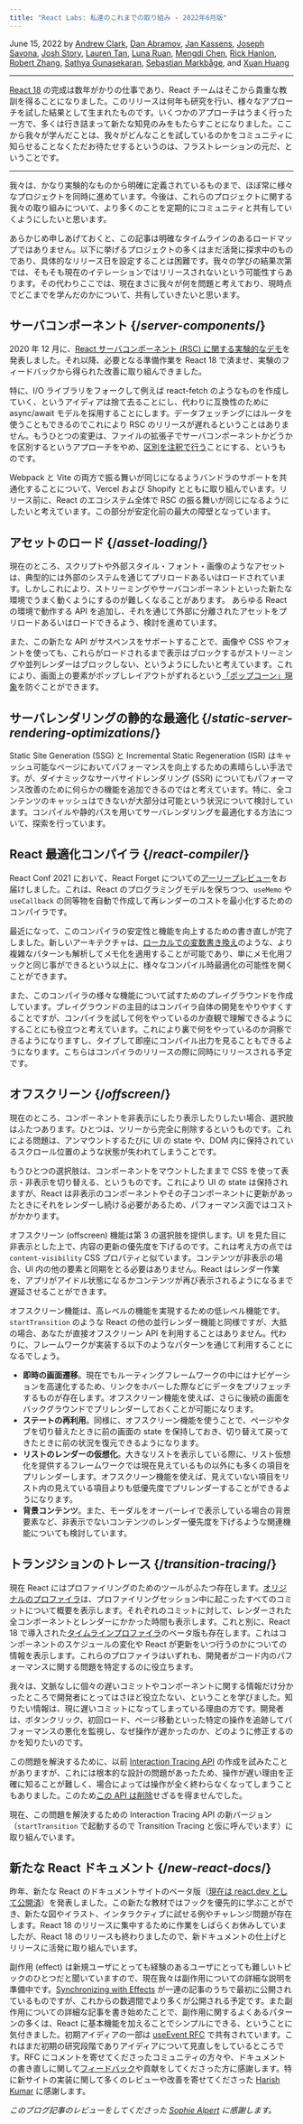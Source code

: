 ```yaml
---
title: "React Labs: 私達のこれまでの取り組み - 2022年6月版"
---
```


June 15, 2022 by [Andrew Clark](https://twitter.com/acdlite), [Dan Abramov](https://twitter.com/dan_abramov), [Jan Kassens](https://twitter.com/kassens), [Joseph Savona](https://twitter.com/en_JS), [Josh Story](https://twitter.com/joshcstory), [Lauren Tan](https://twitter.com/potetotes), [Luna Ruan](https://twitter.com/lunaruan), [Mengdi Chen](https://twitter.com/mengdi_en), [Rick Hanlon](https://twitter.com/rickhanlonii), [Robert Zhang](https://twitter.com/jiaxuanzhang01), [Sathya Gunasekaran](https://twitter.com/_gsathya), [Sebastian Markbåge](https://twitter.com/sebmarkbage), and [Xuan Huang](https://twitter.com/Huxpro)

---

<Intro>

[React 18](https://reactjs.org/blog/2022/03/29/react-v18) の完成は数年がかりの仕事であり、React チームはそこから貴重な教訓を得ることになりました。このリリースは何年も研究を行い、様々なアプローチを試した結果として生まれたものです。いくつかのアプローチはうまく行った一方で、多くは行き詰まって新たな知見のみをもたらすことになりました。ここから我々が学んだことは、我々がどんなことを試しているのかをコミュニティに知らせることなくただお待たせするというのは、フラストレーションの元だ、ということです。

</Intro>

---

我々は、かなり実験的なものから明確に定義されているものまで、ほぼ常に様々なプロジェクトを同時に進めています。今後は、これらのプロジェクトに関する我々の取り組みについて、より多くのことを定期的にコミュニティと共有していくようにしたいと思います。

あらかじめ申しあげておくと、この記事は明確なタイムラインのあるロードマップではありません。以下に挙げるプロジェクトの多くはまだ活発に探求中のものであり、具体的なリリース日を設定することは困難です。我々の学びの結果次第では、そもそも現在のイテレーションではリリースされないという可能性すらあります。その代わりここでは、現在まさに我々が何を問題と考えており、現時点でどこまでを学んだのかについて、共有していきたいと思います。

## サーバコンポーネント {/*server-components*/}

2020 年 12 月に、[React サーバコンポーネント (RSC) に関する実験的なデモ](https://reactjs.org/blog/2020/12/21/data-fetching-with-react-server-components)を発表しました。それ以降、必要となる準備作業を React 18 で済ませ、実験のフィードバックから得られた改善に取り組んできました。

特に、I/O ライブラリをフォークして例えば react-fetch のようなものを作成していく、というアイディアは捨て去ることにし、代わりに互換性のために async/await モデルを採用することにします。データフェッチングにはルータを使うこともできるのでこれにより RSC のリリースが遅れるということはありません。もうひとつの変更は、ファイルの拡張子でサーバコンポーネントかどうかを区別するというアプローチをやめ、[区別を注釈で行う](https://github.com/reactjs/rfcs/pull/189#issuecomment-1116482278)ことにする、というものです。

Webpack と Vite の両方で振る舞いが同じになるようバンドラのサポートを共通化することについて、Vercel および Shopify とともに取り組んでいます。リリース前に、React のエコシステム全体で RSC の振る舞いが同じになるようにしたいと考えています。この部分が安定化前の最大の障壁となっています。

## アセットのロード {/*asset-loading*/}

現在のところ、スクリプトや外部スタイル・フォント・画像のようなアセットは、典型的には外部のシステムを通じてプリロードあるいはロードされています。しかしこれにより、ストリーミングやサーバコンポーネントといった新たな環境でうまく動くようにするのが難しくなることがあります。
あらゆる React の環境で動作する API を追加し、それを通じて外部に分離されたアセットをプリロードあるいはロードできるよう、検討を進めています。

また、この新たな API がサスペンスをサポートすることで、画像や CSS やフォントを使っても、これらがロードされるまで表示はブロックするがストリーミングや並列レンダーはブロックしない、というようにしたいと考えています。これにより、画面上の要素がポップしレイアウトがずれるという[「ポップコーン」現象](https://twitter.com/sebmarkbage/status/1516852731251724293)を防ぐことができます。

## サーバレンダリングの静的な最適化 {/*static-server-rendering-optimizations*/}

Static Site Generation (SSG) と Incremental Static Regeneration (ISR) はキャッシュ可能なページにおいてパフォーマンスを向上するための素晴らしい手法です。が、ダイナミックなサーバサイドレンダリング (SSR) についてもパフォーマンス改善のために何らかの機能を追加できるのではと考えています。特に、全コンテンツのキャッシュはできないが大部分は可能という状況について検討しています。コンパイルや静的パスを用いてサーバレンダリングを最適化する方法について、探索を行っています。

## React 最適化コンパイラ {/*react-compiler*/}

React Conf 2021 において、React Forget についての[アーリープレビュー](https://www.youtube.com/watch?v=lGEMwh32soc)をお届けしました。これは、React のプログラミングモデルを保ちつつ、`useMemo` や `useCallback` の同等物を自動で作成して再レンダーのコストを最小化するためのコンパイラです。

最近になって、このコンパイラの安定性と機能を向上するための書き直しが完了しました。新しいアーキテクチャは、[ローカルでの変数書き換え](/learn/keeping-components-pure#local-mutation-your-components-little-secret)のような、より複雑なパターンも解析してメモ化を適用することが可能であり、単にメモ化用フックと同じ事ができるという以上に、様々なコンパイル時最適化の可能性を開くことができます。

また、このコンパイラの様々な機能について試すためのプレイグラウンドを作成しています。プレイグラウンドの主目的はコンパイラ自体の開発をやりやすくすることですが、コンパイラを試して何をやっているのか直観で理解できるようにすることにも役立つと考えています。これにより裏で何をやっているのか洞察できるようになりますし、タイプして即座にコンパイル出力を見ることもできるようになります。こちらはコンパイラのリリースの際に同時にリリースされる予定です。

## オフスクリーン {/*offscreen*/}

現在のところ、コンポーネントを非表示にしたり表示したりしたい場合、選択肢はふたつあります。ひとつは、ツリーから完全に削除するというものです。これによる問題は、アンマウントするたびに UI の state や、DOM 内に保持されているスクロール位置のような状態が失われてしまうことです。

もうひとつの選択肢は、コンポーネントをマウントしたままで CSS を使って表示・非表示を切り替える、というものです。これにより UI の state は保持されますが、React は非表示のコンポーネントやその子コンポーネントに更新があったときにそれをレンダーし続ける必要があるため、パフォーマンス面ではコストがかかります。

オフスクリーン (offscreen) 機能は第 3 の選択肢を提供します。UI を見た目に非表示とした上で、内容の更新の優先度を下げるのです。これは考え方の点では `content-visibility` CSS プロパティと似ています。コンテンツが非表示の場合、UI 内の他の要素と同期をとる必要はありません。React はレンダー作業を、アプリがアイドル状態になるかコンテンツが再び表示されるようになるまで遅延させることができます。

オフスクリーン機能は、高レベルの機能を実現するための低レベル機能です。`startTransition` のような React の他の並行レンダー機能と同様ですが、大抵の場合、あなたが直接オフスクリーン API を利用することはありません。代わりに、フレームワークが実装する以下のようなパターンを通じて利用することになるでしょう。

* **即時の画面遷移**。現在でもルーティングフレームワークの中にはナビゲーションを高速化するため、リンクをホバーした際などにデータをプリフェッチするものが存在します。オフスクリーン機能を使えば、さらに後続の画面をバックグラウンドでプリレンダーしておくことが可能になります。
* **ステートの再利用**。同様に、オフスクリーン機能を使うことで、ページやタブを切り替えたときに前の画面の state を保持しておき、切り替えて戻ってきたときに前の状況を復元できるようになります。
* **リストのレンダーの仮想化**。大きなリストを表示している際に、リスト仮想化を提供するフレームワークでは現在見えているもの以外にも多くの項目をプリレンダーします。オフスクリーン機能を使えば、見えていない項目をリスト内の見えている項目よりも低優先度でプリレンダーすることができるようになります。
* **背景コンテンツ**。また、モーダルをオーバーレイで表示している場合の背景要素など、非表示でないコンテンツのレンダー優先度を下げるような関連機能についても検討しています。

## トランジションのトレース {/*transition-tracing*/}

現在 React にはプロファイリングのためのツールがふたつ存在します。[オリジナルのプロファイラ](https://legacy.reactjs.org/blog/2018/09/10/introducing-the-react-profiler.html)は、プロファイリングセッション中に起こったすべてのコミットについて概要を表示します。それぞれのコミットに対して、レンダーされた全コンポーネントとレンダーにかかった時間も表示します。これと別に、React 18 で導入された[タイムラインプロファイラ](https://github.com/reactwg/react-18/discussions/76)のベータ版も存在します。これはコンポーネントのスケジュールの変化や React が更新をいつ行うのかについての情報を表示します。これらのプロファイラはいずれも、開発者がコード内のパフォーマンスに関する問題を特定するのに役立ちます。

我々は、文脈なしに個々の遅いコミットやコンポーネントに関する情報だけ分かったところで開発者にとってはさほど役立たない、ということを学びました。知りたい情報は、現に遅いコミットになってしまっている理由の方です。開発者は、ボタンクリック、初回ロード、ページ移動といった特定の操作を追跡してパフォーマンスの悪化を監視し、なぜ操作が遅かったのか、どのように修正するのかを知りたいのです。

この問題を解決するために、以前 [Interaction Tracing API](https://gist.github.com/bvaughn/8de925562903afd2e7a12554adcdda16) の作成を試みたことがありますが、これには根本的な設計の問題があったため、操作が遅い理由を正確に知ることが難しく、場合によっては操作が全く終わらなくなってしまうこともありました。このため[この API は削除](https://github.com/facebook/react/pull/20037)せざるを得ませんでした。

現在、この問題を解決するための Interaction Tracing API の新バージョン（`startTransition` で起動するので Transition Tracing と仮に呼んでいます）に取り組んでいます。

## 新たな React ドキュメント {/*new-react-docs*/}

昨年、新たな React のドキュメントサイトのベータ版（[現在は react.dev として公開済](/blog/2023/03/16/introducing-react-dev)）を発表しました。この新たな教材ではフックを優先的に学ぶことができ、新たな図やイラスト、インタラクティブに試せる例やチャレンジ問題が存在します。React 18 のリリースに集中するために作業をしばらくお休みしていましたが、React 18 のリリースも終わりましたので、新ドキュメントの仕上げとリリースに活発に取り組んでいます。

副作用 (effect) は新規ユーザにとっても経験のあるユーザにとっても難しいトピックのひとつだと聞いていますので、現在我々は副作用についての詳細な説明を準備中です。[Synchronizing with Effects](/learn/synchronizing-with-effects) が一連の記事のうちで最初に公開されているものですが、これからの数週間でより多くが公開される予定です。また副作用についての詳細な記事を書き始めたことで、副作用に関するよくあるパターンの多くは、React に基本機能を加えることでシンプルにできる、ということに気付きました。初期アイディアの一部は [useEvent RFC](https://github.com/reactjs/rfcs/pull/220) で共有されています。これはまだ初期の研究段階でありアイディアについて見直しをしているところです。RFC にコメントを寄せてくださったコミュニティの方々や、ドキュメントの書き直しに関して[フィードバック](https://github.com/reactjs/reactjs.org/issues/3308)や貢献をしてくださった方に感謝します。特に新サイトの実装に関して多くのレビューや改善を寄せてくださった [Harish Kumar](https://github.com/harish-sethuraman) に感謝します。

*このブログ記事のレビューをしてくださった [Sophie Alpert](https://twitter.com/sophiebits) に感謝します。*
